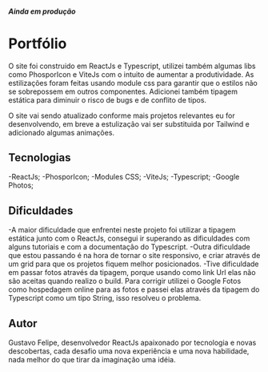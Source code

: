 ##### Ainda em produção

# Portfólio

O site foi construido em ReactJs e Typescript, utilizei também algumas libs como PhosporIcon e ViteJs com o intuito de aumentar a produtividade. As estilizações foram feitas usando module css para garantir que o estilos não se sobrepossem em outros componentes. Adicionei também tipagem estática para diminuir o risco de bugs e de conflito de tipos. 

O site vai sendo atualizado conforme mais projetos relevantes eu for desenvolvendo, em breve a estulização vai ser substituida por Tailwind e adicionado algumas animações.

## Tecnologias
-ReactJs;
-PhosporIcon;
-Modules CSS;
-ViteJs;
-Typescript;
-Google Photos;

## Dificuldades
-A maior dificuldade que enfrentei neste projeto foi utilizar a tipagem estática junto com o ReactJs, consegui ir superando as dificuldades com alguns tutoriais e com a documentação do Typescript.
-Outra dificuldade que estou passando é na hora de tornar o site responsivo, e criar através de um grid para que os projetos fiquem melhor posicionados.
-Tive dificuldade em passar fotos através da tipagem, porque usando como link Url elas não são aceitas quando realizo o build. Para corrigir utilizei o Google Fotos como hospedagem online para as fotos e passei elas através da tipagem do Typescript como um tipo String, isso resolveu o problema.

## Autor
Gustavo Felipe, desenvolvedor ReactJs apaixonado por tecnologia e novas descobertas, cada desafio uma nova experiência e uma nova habilidade, nada melhor do que tirar da imaginação uma idéia.